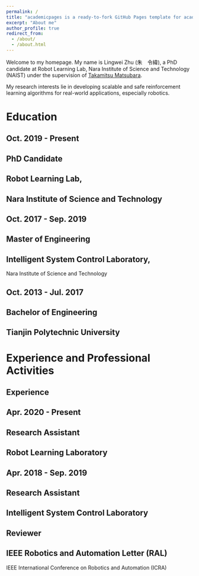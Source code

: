 ```yaml
---
permalink: /
title: "academicpages is a ready-to-fork GitHub Pages template for academic personal websites"
excerpt: "About me"
author_profile: true
redirect_from: 
  - /about/
  - /about.html
---
```


Welcome to my homepage. My name is Lingwei Zhu (朱　令緯), a PhD candidate at Robot Learning Lab, Nara Institute of Science and Technology (NAIST) under the supervision of [Takamitsu Matsubara](https://scholar.google.com/citations?user=RFDSj_0AAAAJ&hl=en). 

My research interests lie in developing scalable and safe reinforcement learning algorithms for real-world applications, especially robotics. 

Education
======
Oct. 2019 - Present
------
**PhD Candidate**
------
Robot Learning Lab,
------
Nara Institute of Science and Technology
------

Oct. 2017 - Sep. 2019
------
**Master of Engineering**
------
Intelligent System Control Laboratory,
------
Nara Institute of Science and Technology

Oct. 2013 - Jul. 2017
------
**Bachelor of Engineering**
------
Tianjin Polytechnic University
------

Experience and Professional Activities
======
Experience
------
Apr. 2020 - Present
------
**Research Assistant**
------
Robot Learning Laboratory
------
Apr. 2018 - Sep. 2019
------
**Research Assistant**
------
Intelligent System Control Laboratory
------

Reviewer
------
IEEE Robotics and Automation Letter (RAL)
------
IEEE International Conference on Robotics and Automation (ICRA)


